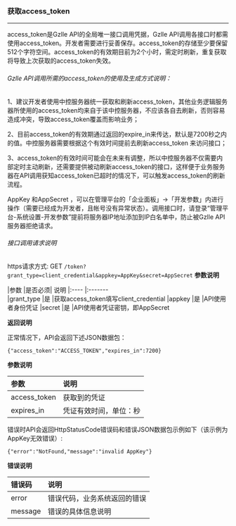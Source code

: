 ### 获取access_token
***
access_token是Gzlle API的全局唯一接口调用凭据，Gzlle API调用各接口时都需使用access_token。开发者需要进行妥善保存。access_token的存储至少要保留512个字符空间。access_token的有效期目前为2个小时，需定时刷新，重复获取将导致上次获取的access_token失效。

###### Gzlle API调用所需的access_token的使用及生成方式说明：

1、建议开发者使用中控服务器统一获取和刷新access_token，其他业务逻辑服务器所使用的access_token均来自于该中控服务器，不应该各自去刷新，否则容易造成冲突，导致access_token覆盖而影响业务；

2、目前access_token的有效期通过返回的expire_in来传达，默认是7200秒之内的值。中控服务器需要根据这个有效时间提前去刷新access_token 来访问接口；

3、access_token的有效时间可能会在未来有调整，所以中控服务器不仅需要内部定时主动刷新，还需要提供被动刷新access_token的接口，这样便于业务服务器在API调用获知access_token已超时的情况下，可以触发access_token的刷新流程。

AppKey 和AppSecret ，可以在管理平台的「企业面板」->「开发参数」内进行操作（需要已经成为开发者，且帐号没有异常状态）。调用接口时，请登录“管理平台-系统设置-开发参数”提前将服务器IP地址添加到IP白名单中，防止被Gzlle API服务器拒绝请求。

###### 接口调用请求说明

https请求方式: GET
`/token?grant_type=client_credential&appkey=AppKey&secret=AppSecret`
**参数说明**

|参数    |是否必须|    说明
|:----    |:-------    
|grant_type	|是	|获取access_token填写client_credential
|appkey	|是	|API使用者身份凭证
|secret	|是	|API使用者凭证密钥，即AppSecret

**返回说明**

正常情况下，API会返回下述JSON数据包：

`{"access_token":"ACCESS_TOKEN","expires_in":7200}`

**参数说明**

|参数	        |说明
|:----        |:----
|access_token	|获取到的凭证
|expires_in	|凭证有效时间，单位：秒

错误时API会返回HttpStatusCode错误码和错误JSON数据包示例如下（该示例为AppKey无效错误）:

`{"error":"NotFound,"message":"invalid AppKey"}`

**错误说明**


|错误码	    |说明
|:----       |:----
|error	     |错误代码，业务系统返回的错误
|message     |错误的具体信息说明


